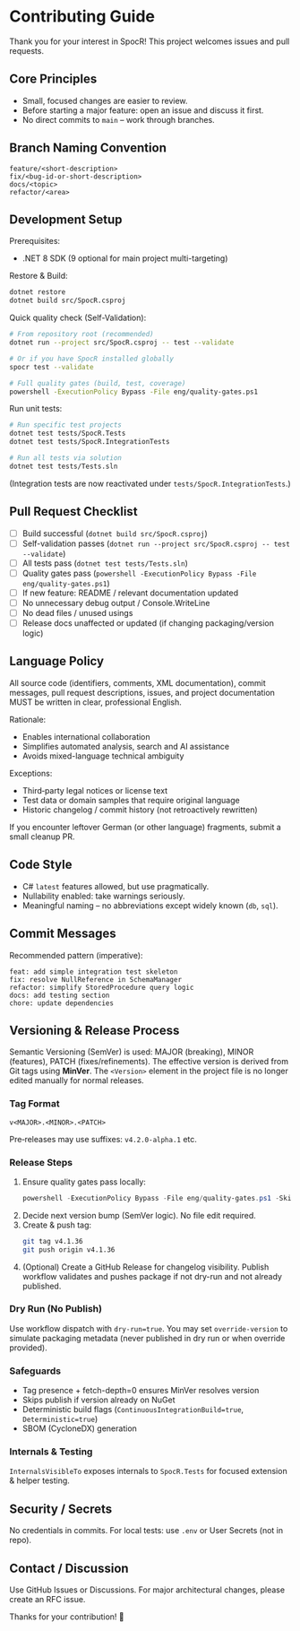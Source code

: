 # Contributing Guide

Thank you for your interest in SpocR! This project welcomes issues and pull requests.

## Core Principles

- Small, focused changes are easier to review.
- Before starting a major feature: open an issue and discuss it first.
- No direct commits to `main` – work through branches.

## Branch Naming Convention

```
feature/<short-description>
fix/<bug-id-or-short-description>
docs/<topic>
refactor/<area>
```

## Development Setup

Prerequisites:

- .NET 8 SDK (9 optional for main project multi-targeting)

Restore & Build:

```bash
dotnet restore
dotnet build src/SpocR.csproj
```

Quick quality check (Self-Validation):

```bash
# From repository root (recommended)
dotnet run --project src/SpocR.csproj -- test --validate

# Or if you have SpocR installed globally
spocr test --validate

# Full quality gates (build, test, coverage)
powershell -ExecutionPolicy Bypass -File eng/quality-gates.ps1
```

Run unit tests:

```bash
# Run specific test projects
dotnet test tests/SpocR.Tests
dotnet test tests/SpocR.IntegrationTests

# Run all tests via solution
dotnet test tests/Tests.sln
```

(Integration tests are now reactivated under `tests/SpocR.IntegrationTests`.)

## Pull Request Checklist

- [ ] Build successful (`dotnet build src/SpocR.csproj`)
- [ ] Self-validation passes (`dotnet run --project src/SpocR.csproj -- test --validate`)
- [ ] All tests pass (`dotnet test tests/Tests.sln`)
- [ ] Quality gates pass (`powershell -ExecutionPolicy Bypass -File eng/quality-gates.ps1`)
- [ ] If new feature: README / relevant documentation updated
- [ ] No unnecessary debug output / Console.WriteLine
- [ ] No dead files / unused usings
- [ ] Release docs unaffected or updated (if changing packaging/version logic)

## Language Policy

All source code (identifiers, comments, XML documentation), commit messages, pull request descriptions, issues, and project documentation MUST be written in clear, professional English.

Rationale:

- Enables international collaboration
- Simplifies automated analysis, search and AI assistance
- Avoids mixed-language technical ambiguity

Exceptions:

- Third‑party legal notices or license text
- Test data or domain samples that require original language
- Historic changelog / commit history (not retroactively rewritten)

If you encounter leftover German (or other language) fragments, submit a small cleanup PR.

## Code Style

- C# `latest` features allowed, but use pragmatically.
- Nullability enabled: take warnings seriously.
- Meaningful naming – no abbreviations except widely known (`db`, `sql`).

## Commit Messages

Recommended pattern (imperative):

```
feat: add simple integration test skeleton
fix: resolve NullReference in SchemaManager
refactor: simplify StoredProcedure query logic
docs: add testing section
chore: update dependencies
```

## Versioning & Release Process

Semantic Versioning (SemVer) is used: MAJOR (breaking), MINOR (features), PATCH (fixes/refinements). The effective version is derived from Git tags using **MinVer**. The `<Version>` element in the project file is no longer edited manually for normal releases.

### Tag Format

```
v<MAJOR>.<MINOR>.<PATCH>
```

Pre‑releases may use suffixes: `v4.2.0-alpha.1` etc.

### Release Steps

1. Ensure quality gates pass locally:
   ```powershell
   powershell -ExecutionPolicy Bypass -File eng/quality-gates.ps1 -SkipCoverage
   ```
2. Decide next version bump (SemVer logic). No file edit required.
3. Create & push tag:
   ```bash
   git tag v4.1.36
   git push origin v4.1.36
   ```
4. (Optional) Create a GitHub Release for changelog visibility. Publish workflow validates and pushes package if not dry-run and not already published.

### Dry Run (No Publish)

Use workflow dispatch with `dry-run=true`. You may set `override-version` to simulate packaging metadata (never published in dry run or when override provided).

### Safeguards

- Tag presence + fetch-depth=0 ensures MinVer resolves version
- Skips publish if version already on NuGet
- Deterministic build flags (`ContinuousIntegrationBuild=true`, `Deterministic=true`)
- SBOM (CycloneDX) generation

### Internals & Testing

`InternalsVisibleTo` exposes internals to `SpocR.Tests` for focused extension & helper testing.

## Security / Secrets

No credentials in commits. For local tests: use `.env` or User Secrets (not in repo).

## Contact / Discussion

Use GitHub Issues or Discussions. For major architectural changes, please create an RFC issue.

Thanks for your contribution! 🙌
